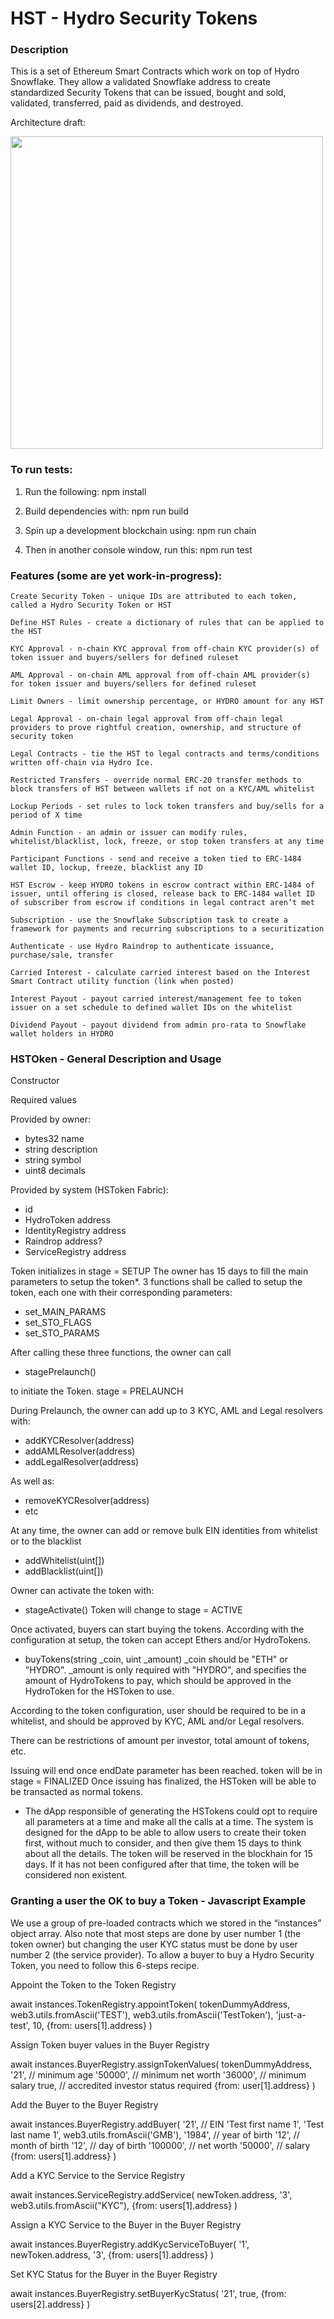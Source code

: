 <h1>HST - Hydro Security Tokens</h1>

<h3>Description</h3>

This is a set of Ethereum Smart Contracts which work on top of Hydro Snowflake. They allow a validated Snowflake address to create standardized Security Tokens that can be issued, bought and sold, validated, transferred, paid as dividends, and destroyed.

Architecture draft:

<p>
  <img src="https://github.com/juanlive/hst/blob/master/images/HST%20Securities%20Architecture.png" width="500">
</p>

<h3>To run tests:</h3>

1. Run the following:
npm install

2. Build dependencies with:
npm run build

3. Spin up a development blockchain using:
npm run chain

4. Then in another console window, run this:
npm run test


<h3>Features (some are yet work-in-progress):</h3>

    Create Security Token - unique IDs are attributed to each token, called a Hydro Security Token or HST

    Define HST Rules - create a dictionary of rules that can be applied to the HST
    
    KYC Approval - n-chain KYC approval from off-chain KYC provider(s) of token issuer and buyers/sellers for defined ruleset

    AML Approval - on-chain AML approval from off-chain AML provider(s) for token issuer and buyers/sellers for defined ruleset

    Limit Owners - limit ownership percentage, or HYDRO amount for any HST

    Legal Approval - on-chain legal approval from off-chain legal providers to prove rightful creation, ownership, and structure of security token

    Legal Contracts - tie the HST to legal contracts and terms/conditions written off-chain via Hydro Ice.

    Restricted Transfers - override normal ERC-20 transfer methods to block transfers of HST between wallets if not on a KYC/AML whitelist

    Lockup Periods - set rules to lock token transfers and buy/sells for a period of X time

    Admin Function - an admin or issuer can modify rules, whitelist/blacklist, lock, freeze, or stop token transfers at any time

    Participant Functions - send and receive a token tied to ERC-1484 wallet ID, lockup, freeze, blacklist any ID

    HST Escrow - keep HYDRO tokens in escrow contract within ERC-1484 of issuer, until offering is closed, release back to ERC-1484 wallet ID of subscriber from escrow if conditions in legal contract aren’t met

    Subscription - use the Snowflake Subscription task to create a framework for payments and recurring subscriptions to a securitization

    Authenticate - use Hydro Raindrop to authenticate issuance, purchase/sale, transfer

    Carried Interest - calculate carried interest based on the Interest Smart Contract utility function (link when posted)

    Interest Payout - payout carried interest/management fee to token issuer on a set schedule to defined wallet IDs on the whitelist

    Dividend Payout - payout dividend from admin pro-rata to Snowflake wallet holders in HYDRO
    

<h3>HSTOken - General Description and Usage</h3>

Constructor

Required values

Provided by owner:
- bytes32 name
- string description
- string symbol
- uint8 decimals

Provided by system (HSToken Fabric):
- id
- HydroToken address
- IdentityRegistry address
- Raindrop address?
- ServiceRegistry address

Token initializes in stage = SETUP
The owner has 15 days to fill the main parameters to setup the token*.
3 functions shall be called to setup the token, each one with their corresponding parameters:
- set_MAIN_PARAMS
- set_STO_FLAGS
- set_STO_PARAMS

After calling these three functions, the owner can call 
- stagePrelaunch() 

to initiate the Token. stage = PRELAUNCH

During Prelaunch, the owner can add up to 3 KYC, AML and Legal resolvers with:
- addKYCResolver(address)
- addAMLResolver(address)
- addLegalResolver(address)

As well as:
- removeKYCResolver(address)
- etc

At any time, the owner can add or remove bulk EIN identities from whitelist or to the blacklist
- addWhitelist(uint[])
- addBlacklist(uint[])

Owner can activate the token with:
- stageActivate()
Token will change to stage = ACTIVE

Once activated, buyers can start buying the tokens. According with the configuration at setup, the token can accept Ethers and/or HydroTokens.
- buyTokens(string _coin, uint _amount)
_coin should be "ETH" or "HYDRO".
_amount is only required with "HYDRO", and specifies the amount of HydroTokens to pay, which should be approved in the HydroToken for the HSToken to use.

According to the token configuration, user should be required to be in a whitelist, and should be approved by KYC, AML and/or Legal resolvers.

There can be restrictions of amount per investor, total amount of tokens, etc.

Issuing will end once endDate parameter has been reached.
token will be in stage = FINALIZED
Once issuing has finalized, the HSToken will be able to be transacted as normal tokens.

* The dApp responsible of generating the HSTokens could opt to require all parameters at a time and make all the calls at a time. The system is designed for the dApp to be able to allow users to create their token first, without much to consider, and then give them 15 days to think about all the details. The token will be reserved in the blockhain for 15 days. If it has not been configured after that time, the token will be considered non existent.


<h3>Granting a user the OK to buy a Token - Javascript Example</h3>

We use a  group of pre-loaded contracts which we stored in the “instances” object array.
Also note that most steps are done by user number 1 (the token owner) but changing the user KYC status must be done by user number 2 (the service provider).
To allow a buyer to buy a Hydro Security Token, you need to follow this 6-steps recipe.


Appoint the Token to the Token Registry

await instances.TokenRegistry.appointToken(
        tokenDummyAddress,
        web3.utils.fromAscii('TEST'),
        web3.utils.fromAscii('TestToken'),
        'just-a-test',
        10,
        {from: users[1].address}
)

Assign Token buyer values in the Buyer Registry

await instances.BuyerRegistry.assignTokenValues(
        tokenDummyAddress,
        '21', // minimum age
        '50000', // minimum net worth
        '36000', // minimum salary
        true, // accredited investor status required
        {from: user[1].address}
  )


Add the Buyer to the Buyer Registry

await instances.BuyerRegistry.addBuyer(
        '21', // EIN
        'Test first name 1',
        'Test last name 1',
        web3.utils.fromAscii('GMB'),
        '1984', // year of birth
        '12', // month of birth
        '12', // day of birth
        '100000', // net worth
        '50000', // salary
        {from: users[1].address}
  )

Add a KYC Service to the Service Registry
  
await instances.ServiceRegistry.addService(
        newToken.address,
        '3',
        web3.utils.fromAscii("KYC"),
        {from: users[1].address}
    )


Assign a KYC Service to the Buyer in the Buyer Registry
  
await instances.BuyerRegistry.addKycServiceToBuyer(
        '1',
        newToken.address,
        '3',
        {from: users[1].address}
  )

Set KYC Status for the Buyer in the Buyer Registry

await instances.BuyerRegistry.setBuyerKycStatus(
            '21',
        true,
            {from: users[2].address}
      )


